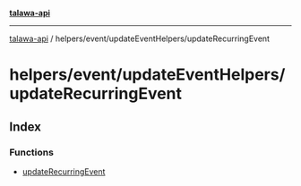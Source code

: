 [**talawa-api**](../../../../README.md)

***

[talawa-api](../../../../modules.md) / helpers/event/updateEventHelpers/updateRecurringEvent

# helpers/event/updateEventHelpers/updateRecurringEvent

## Index

### Functions

- [updateRecurringEvent](functions/updateRecurringEvent.md)
